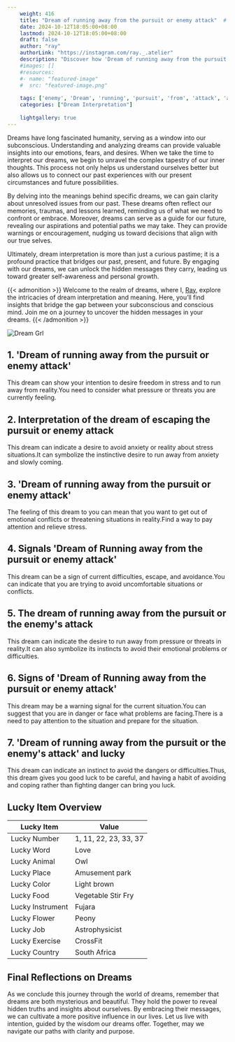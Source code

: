 ```yaml
---
    weight: 416
    title: "Dream of running away from the pursuit or enemy attack"  # Assuming 'title' column exists
    date: 2024-10-12T18:05:00+08:00
    lastmod: 2024-10-12T18:05:00+08:00
    draft: false
    author: "ray"
    authorLink: "https://instagram.com/ray._.atelier"
    description: "Discover how 'Dream of running away from the pursuit or enemy attack' can interpret your future and uncover its significant meanings in your life."
    #images: []
    #resources:
    #- name: "featured-image"
    #  src: "featured-image.png"
    
    tags: ['enemy', 'Dream', 'running', 'pursuit', 'from', 'attack', 'away']
    categories: ["Dream Interpretation"]
    
    lightgallery: true
---
```

    
Dreams have long fascinated humanity, serving as a window into our subconscious. Understanding and analyzing dreams can provide valuable insights into our emotions, fears, and desires. When we take the time to interpret our dreams, we begin to unravel the complex tapestry of our inner thoughts. This process not only helps us understand ourselves better but also allows us to connect our past experiences with our present circumstances and future possibilities.

By delving into the meanings behind specific dreams, we can gain clarity about unresolved issues from our past. These dreams often reflect our memories, traumas, and lessons learned, reminding us of what we need to confront or embrace. Moreover, dreams can serve as a guide for our future, revealing our aspirations and potential paths we may take. They can provide warnings or encouragement, nudging us toward decisions that align with our true selves.

Ultimately, dream interpretation is more than just a curious pastime; it is a profound practice that bridges our past, present, and future. By engaging with our dreams, we can unlock the hidden messages they carry, leading us toward greater self-awareness and personal growth.

{{< admonition >}}
Welcome to the realm of dreams, where I, [Ray](https://instagram.com/ray._.atelier), explore the intricacies of dream interpretation and meaning. Here, you’ll find insights that bridge the gap between your subconscious and conscious mind. Join me on a journey to uncover the hidden messages in your dreams.
{{< /admonition >}}

![Dream Grl](https://cdn.pixabay.com/photo/2017/11/02/03/35/gothic-2910057_1280.jpg "Dream Grl")

## 1. 'Dream of running away from the pursuit or enemy attack'
This dream can show your intention to desire freedom in stress and to run away from reality.You need to consider what pressure or threats you are currently feeling.

## 2. Interpretation of the dream of escaping the pursuit or enemy attack
This dream can indicate a desire to avoid anxiety or reality about stress situations.It can symbolize the instinctive desire to run away from anxiety and slowly coming.

## 3. 'Dream of running away from the pursuit or enemy attack'
The feeling of this dream to you can mean that you want to get out of emotional conflicts or threatening situations in reality.Find a way to pay attention and relieve stress.

## 4. Signals 'Dream of Running away from the pursuit or enemy attack'
This dream can be a sign of current difficulties, escape, and avoidance.You can indicate that you are trying to avoid uncomfortable situations or conflicts.

## 5. The dream of running away from the pursuit or the enemy's attack
This dream can indicate the desire to run away from pressure or threats in reality.It can also symbolize its instincts to avoid their emotional problems or difficulties.

## 6. Signs of 'Dream of Running away from the pursuit or enemy attack'
This dream may be a warning signal for the current situation.You can suggest that you are in danger or face what problems are facing.There is a need to pay attention to the situation and prepare for the situation.

## 7. 'Dream of running away from the pursuit or the enemy's attack' and lucky
This dream can indicate an instinct to avoid the dangers or difficulties.Thus, this dream gives you good luck to be careful, and having a habit of avoiding and coping rather than fighting danger can bring you luck.

## Lucky Item Overview
| Lucky Item          | Value              |
|---------------|--------------------|
| Lucky Number        | 1, 11, 22, 23, 33, 37  |
| Lucky Word          | Love |
| Lucky Animal        | Owl |
| Lucky Place         | Amusement park     |
| Lucky Color         | Light brown     |
| Lucky Food          | Vegetable Stir Fry      |
| Lucky Instrument    | Fujara |
| Lucky Flower        | Peony    |
| Lucky Job           | Astrophysicist       |
| Lucky Exercise      | CrossFit  |
| Lucky Country       | South Africa    |


##  Final Reflections on Dreams

As we conclude this journey through the world of dreams, remember that dreams are both mysterious and beautiful. They hold the power to reveal hidden truths and insights about ourselves. By embracing their messages, we can cultivate a more positive influence in our lives. Let us live with intention, guided by the wisdom our dreams offer. Together, may we navigate our paths with clarity and purpose.
